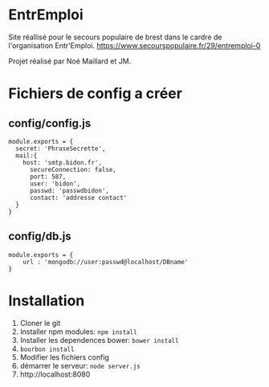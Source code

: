 # EntrEmploi
Site réallisé pour le secours populaire de brest dans le cardre de l'organisation Entr'Emploi.
https://www.secourspopulaire.fr/29/entremploi-0

Projet réalisé par Noé Maillard et JM.

# Fichiers de config a créer
## config/config.js
```
module.exports = {
  secret: 'PhraseSecrette',
  mail:{
    host: 'smtp.bidon.fr',
      secureConnection: false,
      port: 587,
      user: 'bidon',
      passwd: 'passwdbidon',
      contact: 'addresse contact'
  }
}
```
## config/db.js
```
module.exports = {
	url : 'mongodb://user:passwd@localhost/DBname'
}
```


# Installation
1. Cloner le git
2. Installer npm modules: `npm install`
3. Installer les dependences bower: `bower install`
5. `bourbon install`
4. Modifier les fichiers config
5. démarrer le serveur: `node server.js`
6. http://localhost:8080
